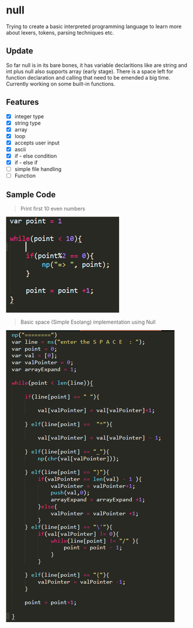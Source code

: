 # null

Trying to create a  basic interpreted programming language  to learn more about lexers, tokens, parsing techniques etc.


## Update 

So far null is in its bare bones, it has variable declaritions like are string and int plus null also supports array (early stage). There is a space left for function declaration and calling that need to be emended a big time. Currently working on some built-in functions.


## Features

- [x] integer type
- [x] string type
- [x] array
- [x] loop
- [x] accepts user input
- [x] ascii 
- [x] if - else condition
- [x] if - else if
- [ ] simple file handling
- [ ] Function

## Sample Code

> Print first 10 even numbers

  ![Sample-Code](images/even.png)

> Basic space (Simple Esolang) implementation using Null  

  ![Sample-Code](images/space.png)
